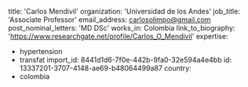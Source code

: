 title: 'Carlos Mendivil'
organization: 'Universidad de los Andes'
job_title: 'Associate Professor'
email_address: carlosolimpo@gmail.com
post_nominal_letters: 'MD DSc'
works_in: Colombia
link_to_biography: 'https://www.researchgate.net/profile/Carlos_O_Mendivil'
expertise:
  - hypertension
  - transfat
import_id: 8441d1d6-7f0e-442b-9fa0-32e594a4e4bb
id: 13337201-3707-4148-ae69-b48064499a87
country:
  - colombia
